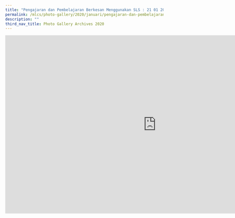 ```yaml
---
title: "Pengajaran dan Pembelajaran Berkesan Menggunakan SLS : 21 01 20"
permalink: /mlcs/photo-gallery/2020/januari/pengajaran-dan-pembelajaran-berkesan-menggunakan-sls-21-01-20/
description: ""
third_nav_title: Photo Gallery Archives 2020
---
```

<iframe allowfullscreen="true" height="569" width="960" frameborder="0" src="https://docs.google.com/presentation/d/e/2PACX-1vTK-ftcxc2Z4TLmudqQ4sIUu1sIW8KZ8goBwTJwt_ZBBFwzU_2KBb81BsM5N_0J1sCgYKh61Y3q5Zkx/embed?start=false&amp;loop=false&amp;delayms=3000"></iframe>